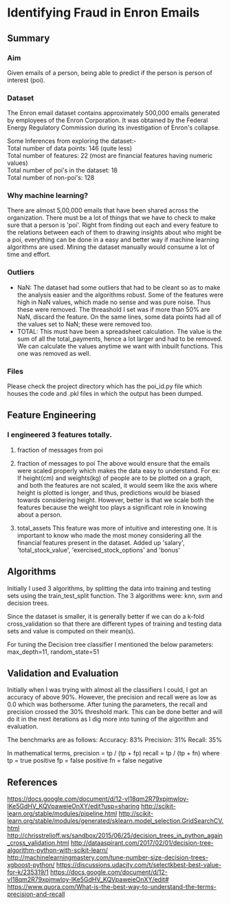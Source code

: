 # Identifying Fraud in Enron Emails

## Summary

### Aim
Given emails of a person, being able to predict if the person is person of interest (poi).

### Dataset
The Enron email dataset contains approximately 500,000 emails generated by employees of the Enron Corporation. It was obtained by the Federal Energy Regulatory Commission during its investigation of Enron's collapse.

Some Inferences from exploring the dataset:- <br>
Total number of data points: 146 (quite less) <br>
Total number of features: 22 (most are financial features having numeric values) <br>
Total number of poi's in the dataset: 18 <br>
Total number of non-poi's: 128 <br>

### Why machine learning?
There are almost 5,00,000 emails that have been shared across the organization. There must be a lot of things that we have to check to make sure that a person is 'poi'. Right from finding out each and every feature to the relations between each of them to drawing insights about who might be a poi, everything can be done in a easy and better way if machine learning algorithms are used. Mining the dataset manually would consume a lot of time and effort.

### Outliers
- NaN: The dataset had some outliers that had to be cleant so as to make the analysis easier and the algorithms robust. Some of the features were high in NaN values, which made no sense and was pure noise. Thus these were removed. The threashold I set was if more than 50% are NaN, discard the feature. On the same lines, some data points had all of the values set to NaN; these were removed too.
- TOTAL: This must have been a spreadsheet calculation. The value is the sum of all the total_payments, hence a lot larger and had to be removed. We can calculate the values anytime we want with inbuilt functions. This one was removed as well.

### Files
Please check the project directory which has the poi_id.py file which houses the code and <star>.pkl files in which the output has been dumped.

## Feature Engineering

### I engineered 3 features totally.
1. fraction of messages from poi
2. fraction of messages to poi
The above would ensure that the emails were scaled properly which makes the data easy to understand. 
For ex: If height(cm) and weights(kg) of people are to be plotted on a graph, and both the features are not scaled, it would
seem like the axis where height is plotted is longer, and thus, predictions would be biased towards considering height. However, better is that we scale both the features because the weight too plays a significant role in knowing about a person.

3. total_assets
This feature was more of intuitive and interesting one. It is important to know who made the most money considering all the financial features present in the dataset. Added up 'salary', 'total_stock_value', 'exercised_stock_options' and 'bonus'

## Algorithms
Initially I used 3 algorithms, by splitting the data into training and testing sets using the train_test_split function.
The 3 algorithms were:
knn, svm and decision trees.

Since the dataset is smaller, it is generally better if we can do a k-fold cross_validation so that there are different types of training and testing data sets and value is computed on their mean(s).

For tuning the Decision tree classifier I mentioned the below parameters:
max_depth=11, random_state=51

## Validation and Evaluation
Initially when I was trying with almost all the classifiers I could, I got an accuracy of above 90%. However, the precision and recall were as low as 0.0 which was bothersome.
After tuning the parameters, the recall and precision crossed the 30% threshold mark. This can be done better and will do it in the next iterations as I dig more into tuning of the algorithm and evaluation.

The benchmarks are as follows:
Accuracy: 83%
Precision: 31%
Recall: 35%

In mathematical terms, 
precision = tp / (tp + fp)
recall = tp / (tp + fn)
where tp = true positive
fp = false positive
fn = false negative

## References
https://docs.google.com/document/d/12-vI18qm2R79xpjmwloy-lKe5GdHV_KQVpaweieOnXY/edit?usp=sharing
http://scikit-learn.org/stable/modules/pipeline.html
http://scikit-learn.org/stable/modules/generated/sklearn.model_selection.GridSearchCV.html
http://chrisstrelioff.ws/sandbox/2015/06/25/decision_trees_in_python_again_cross_validation.html
http://dataaspirant.com/2017/02/01/decision-tree-algorithm-python-with-scikit-learn/
http://machinelearningmastery.com/tune-number-size-decision-trees-xgboost-python/
https://discussions.udacity.com/t/selectkbest-best-value-for-k/235319/1
https://docs.google.com/document/d/12-vI18qm2R79xpjmwloy-lKe5GdHV_KQVpaweieOnXY/edit#
https://www.quora.com/What-is-the-best-way-to-understand-the-terms-precision-and-recall
